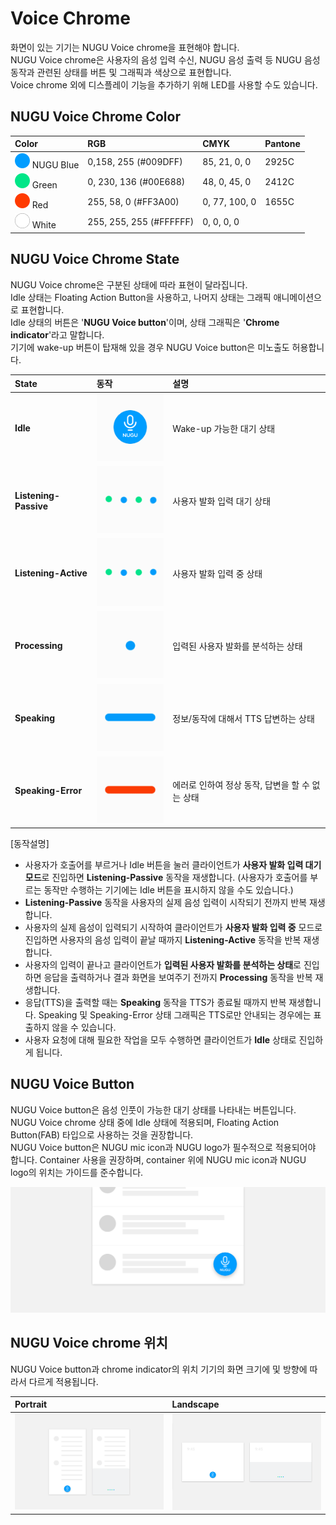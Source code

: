 # Voice Chrome

화면이 있는 기기는 NUGU Voice chrome을 표현해야 합니다.  
NUGU Voice chrome은 사용자의 음성 입력 수신, NUGU 음성 출력 등 NUGU 음성 동작과 관련된 상태를 버튼 및 그래픽과 색상으로 표현합니다.  
Voice chrome 외에 디스플레이 기능을 추가하기 위해 LED를 사용할 수도 있습니다.

## **NUGU Voice Chrome Color**

| Color | RGB | CMYK | Pantone |
| :--- | :--- | :--- | :--- |
| ![](../../.gitbook/assets/color_nugublue.png) NUGU Blue | 0,158, 255 \(\#009DFF\) | 85, 21, 0, 0 | 2925C |
| ![](../../.gitbook/assets/color_green.png) Green | 0, 230, 136 \(\#00E688\) | 48, 0, 45, 0 | 2412C |
| ![](../../.gitbook/assets/color_red.png) Red | 255, 58, 0 \(\#FF3A00\) | 0, 77, 100, 0 | 1655C |
| ![](../../.gitbook/assets/color_white.png) White | 255, 255, 255 \(\#FFFFFF\) | 0, 0, 0, 0 |  |

## **NUGU Voice Chrome State**

NUGU Voice chrome은 구분된 상태에 따라 표현이 달라집니다.  
Idle 상태는 Floating Action Button을 사용하고, 나머지 상태는 그래픽 애니메이션으로 표현합니다.  
Idle 상태의 버튼은 '**NUGU Voice button**'이며, 상태 그래픽은 '**Chrome indicator**'라고 말합니다.  
기기에 wake-up 버튼이 탑재해 있을 경우 NUGU Voice button은 미노출도 허용합니다.

| **State** | **동작** | **설명** |
| :--- | :--- | :--- |
| **Idle** |  ![](../../.gitbook/assets/00-idle%20%282%29.png) | Wake-up 가능한 대기 상태 |
| **Listening-Passive** |  ![](../../.gitbook/assets/01-listening-passive_128.gif) | 사용자 발화 입력 대기 상태 |
| **Listening-Active** |  ![](../../.gitbook/assets/02-listening-active_128.gif)  | 사용자 발화 입력 중 상태 |
| **Processing** |  ![](../../.gitbook/assets/03-processing_128.gif)  | 입력된 사용자 발화를 분석하는 상태 |
| **Speaking** | ![](../../.gitbook/assets/04-speaking_128.gif)  | 정보/동작에 대해서 TTS 답변하는 상태 |
| **Speaking-Error** | ![](../../.gitbook/assets/05-speaking-error_128.gif) | 에러로 인하여 정상 동작, 답변을 할 수 없는 상태 |

\[동작설명\]

* 사용자가 호출어를 부르거나 Idle 버튼을 눌러 클라이언트가 **사용자 발화 입력 대기 모드**로 진입하면 **Listening-Passive** 동작을 재생합니다.  \(사용자가 호출어를 부르는 동작만 수행하는 기기에는 Idle 버튼을 표시하지 않을 수도 있습니다.\)
* **Listening-Passive** 동작을 사용자의 실제 음성 입력이 시작되기 전까지 반복 재생합니다.
* 사용자의 실제 음성이 입력되기 시작하여 클라이언트가 **사용자 발화 입력 중** 모드로 진입하면 사용자의 음성 입력이 끝날 때까지 **Listening-Active** 동작을 반복 재생합니다.
* 사용자의 입력이 끝나고 클라이언트가 **입력된 사용자 발화를 분석하는 상태**로 진입하면 응답을 출력하거나 결과 화면을 보여주기 전까지 **Processing** 동작을 반복 재생합니다.
* 응답\(TTS\)을 출력할 때는 **Speaking** 동작을 TTS가 종료될 때까지 반복 재생합니다.  Speaking 및 Speaking-Error 상태 그래픽은 TTS로만 안내되는 경우에는 표출하지 않을 수 있습니다. 
* 사용자 요청에 대해 필요한 작업을 모두 수행하면 클라이언트가 **Idle** 상태로 진입하게 됩니다.

## **NUGU Voice Button**

NUGU Voice button은 음성 인풋이 가능한 대기 상태를 나타내는 버튼입니다.   
NUGU Voice chrome 상태 중에 Idle 상태에 적용되며, Floating Action Button\(FAB\) 타입으로 사용하는 것을 권장합니다.   
NUGU Voice button은 NUGU mic icon과 NUGU logo가 필수적으로 적용되어야 합니다. Container 사용을 권장하며, container 위에 NUGU mic icon과 NUGU logo의 위치는 가이드를 준수합니다.  

![](../../.gitbook/assets/fab%20%281%29.png)

## **NUGU Voice chrome 위치**

NUGU Voice button과 chrome indicator의 위치 기기의 화면 크기에 및 방향에 따라서 다르게 적용됩니다.

| Portrait | Landscape |
| :--- | :--- |
|  ![](../../.gitbook/assets/portrait.png)  | ![](../../.gitbook/assets/landscape.png)  |

